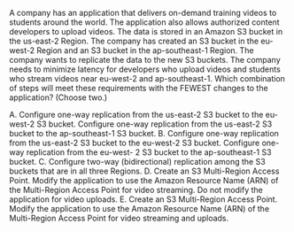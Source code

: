 A company has an application that delivers on-demand training videos to students around the world. The application also allows authorized content developers to upload videos. The data is stored in an Amazon S3 bucket in the us-east-2 Region. The company has created an S3 bucket in the eu-west-2 Region and an S3 bucket in the ap-southeast-1 Region. The company wants to replicate the data to the new S3 buckets. The company needs to minimize latency for developers who upload videos and students who stream videos near eu-west-2 and ap-southeast-1. Which combination of steps will meet these requirements with the FEWEST changes to the application? (Choose two.) 

A. Configure one-way replication from the us-east-2 S3 bucket to the eu-west-2 S3 bucket. Configure one-way replication from the us-east-2 S3 bucket to the ap-southeast-1 S3 bucket. 
B. Configure one-way replication from the us-east-2 S3 bucket to the eu-west-2 S3 bucket. Configure one-way replication from the eu-west- 2 S3 bucket to the ap-southeast-1 S3 bucket. 
C. Configure two-way (bidirectional) replication among the S3 buckets that are in all three Regions. 
D. Create an S3 Multi-Region Access Point. Modify the application to use the Amazon Resource Name (ARN) of the Multi-Region Access Point for video streaming. Do not modify the application for video uploads. 
E. Create an S3 Multi-Region Access Point. Modify the application to use the Amazon Resource Name (ARN) of the Multi-Region Access Point for video streaming and uploads.